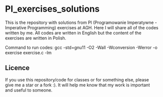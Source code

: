 # PI_exercises_solutions
This is the repository with solutions from PI (Programowanie Imperatywne - Imperative Programming) exercises at AGH. Here I will share all of the codes written by me. All codes are written in English but the content of the exercises are written in Polish.

Command to run codes:
gcc -std=gnu11 -O2 -Wall -Wconversion -Werror -o exercise exercise.c -lm

## Licence
If you use this repository/code for classes or for something else, please give me a star or a fork :). It will help me know that my work is important and useful to someone.
